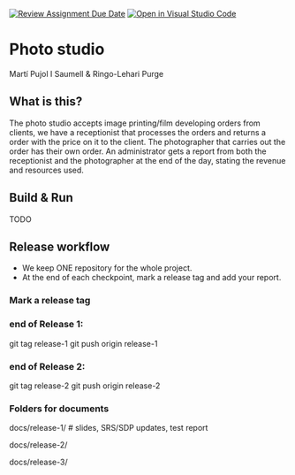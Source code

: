 [![Review Assignment Due Date](https://classroom.github.com/assets/deadline-readme-button-22041afd0340ce965d47ae6ef1cefeee28c7c493a6346c4f15d667ab976d596c.svg)](https://classroom.github.com/a/Unv3Nbtc)
[![Open in Visual Studio Code](https://classroom.github.com/assets/open-in-vscode-2e0aaae1b6195c2367325f4f02e2d04e9abb55f0b24a779b69b11b9e10269abc.svg)](https://classroom.github.com/online_ide?assignment_repo_id=20580815&assignment_repo_type=AssignmentRepo)

# Photo studio
Martí Pujol I Saumell & Ringo-Lehari Purge

## What is this?
The photo studio accepts image printing/film developing orders from clients, we have a receptionist that processes the orders and returns a order with the price on it to the client. The photographer that carries out the order has their own order. An administrator gets a report from both the receptionist and the photographer at the end of the day, stating the revenue and resources used.

## Build & Run
TODO

## Release workflow
- We keep ONE repository for the whole project.
- At the end of each checkpoint, mark a release tag and add your report.

### Mark a release tag
###  end of Release 1:
git tag release-1
git push origin release-1

###  end of Release 2:
git tag release-2
git push origin release-2

### Folders for documents
docs/release-1/  # slides, SRS/SDP updates, test report

docs/release-2/

docs/release-3/
